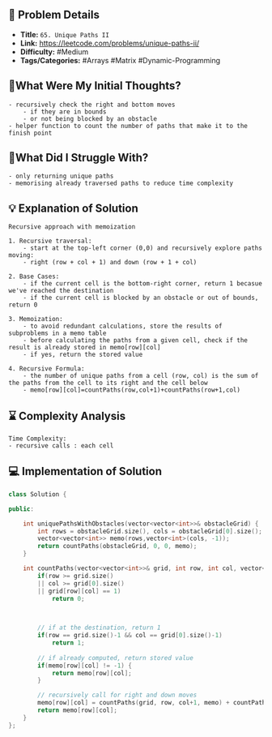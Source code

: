 ## 📝 Problem Details

- **Title:** `65. Unique Paths II`
- **Link:** https://leetcode.com/problems/unique-paths-ii/
- **Difficulty:** #Medium 
- **Tags/Categories:** #Arrays #Matrix #Dynamic-Programming 

## 💭What Were My Initial Thoughts?

```
- recursively check the right and bottom moves
	- if they are in bounds
	- or not being blocked by an obstacle
- helper function to count the number of paths that make it to the finish point
```

## 🤔What Did I Struggle With?

```
- only returning unique paths
- memorising already traversed paths to reduce time complexity
```

## 💡 Explanation of Solution

```
Recursive approach with memoization

1. Recursive traversal:
	- start at the top-left corner (0,0) and recursively explore paths moving: 
	- right (row + col + 1) and down (row + 1 + col)

2. Base Cases:
	- if the current cell is the bottom-right corner, return 1 becasue we've reached the destination
	- if the current cell is blocked by an obstacle or out of bounds, return 0

3. Memoization:
	- to avoid redundant calculations, store the results of subproblems in a memo table
	- before calculating the paths from a given cell, check if the result is already stored in memo[row][col]
	- if yes, return the stored value

4. Recursive Formula:
	- the number of unique paths from a cell (row, col) is the sum of the paths from the cell to its right and the cell below
	- memo[row][col]=countPaths(row,col+1)+countPaths(row+1,col)
```

## ⌛ Complexity Analysis

```
Time Complexity:
- recursive calls : each cell 
```

## 💻 Implementation of Solution

```cpp
class Solution {

public:

    int uniquePathsWithObstacles(vector<vector<int>>& obstacleGrid) {
        int rows = obstacleGrid.size(), cols = obstacleGrid[0].size();
        vector<vector<int>> memo(rows,vector<int>(cols, -1));
        return countPaths(obstacleGrid, 0, 0, memo);
    }

    int countPaths(vector<vector<int>>& grid, int row, int col, vector<vector<int>>& memo) {
        if(row >= grid.size()
        || col >= grid[0].size()
        || grid[row][col] == 1)
            return 0;

  

        // if at the destination, return 1
        if(row == grid.size()-1 && col == grid[0].size()-1)
            return 1;
  
        // if already computed, return stored value
        if(memo[row][col] != -1) {
            return memo[row][col];
        }

        // recursively call for right and down moves
        memo[row][col] = countPaths(grid, row, col+1, memo) + countPaths(grid, row+1, col, memo);
        return memo[row][col];
    }
};
```